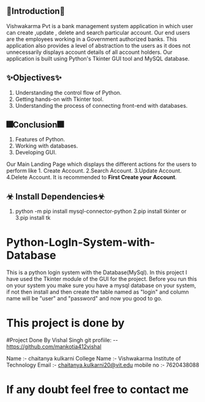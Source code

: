 
## 🎇Introduction🎇
Vishwakarma Pvt is a bank management system application in which user can create ,update , delete and search particular account. Our end users are the employees working in a Government authorized banks. This application also provides a level of abstraction to the users as it does not unnecessarily displays account details of all account holders.
Our application is built using Python's Tkinter GUI tool and MySQL database.

## ✨Objectives✨
1. Understanding the control flow of Python.
2. Getting hands-on with Tkinter tool.
3. Understanding the process of connecting front-end with databases.

## 🎆Conclusion🎆
1. Features of Python.
2. Working with databases.
3. Developing GUI.



Our Main Landing Page which displays the different actions for the users to perform like 1. Create Account.
2.Search Account.
3.Update Account.
4.Delete Account.
It is recommended to **First Create your Account**.




## ☣ Install Dependencies☣
1. python -m pip install mysql-connector-python
2.pip install tkinter
    or
3.pip install tk




# Python-LogIn-System-with-Database
This is a python login system with the Database(MySql). In this project I have used the Tkinter module of the GUI for the project. Before you run this on your system you make sure you have a mysql database on your system, if not then install and then create the table named as "login" and column name will be "user" and "password" and now you good to go.


# This project is done by
#Project Done By Vishal Singh 
git profiile: -- https://github.com/mankotia412vishal

Name :- chaitanya kulkarni
College Name :- Vishwakarma Institute of Technology
Email :- chaitanya.kulkarni20@vit.edu
mobile no :- 7620438088




# If any doubt feel free to contact me

